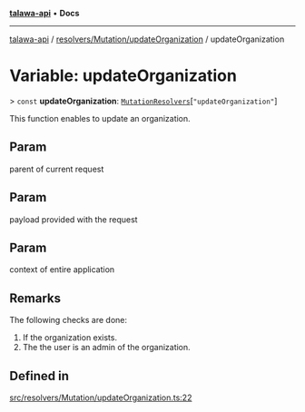 [**talawa-api**](../../../../README.md) • **Docs**

***

[talawa-api](../../../../modules.md) / [resolvers/Mutation/updateOrganization](../README.md) / updateOrganization

# Variable: updateOrganization

\> `const` **updateOrganization**: [`MutationResolvers`](../../../../types/generatedGraphQLTypes/type-aliases/MutationResolvers.md)\[`"updateOrganization"`\]

This function enables to update an organization.

## Param

parent of current request

## Param

payload provided with the request

## Param

context of entire application

## Remarks

The following checks are done:
1. If the organization exists.
2. The the user is an admin of the organization.

## Defined in

[src/resolvers/Mutation/updateOrganization.ts:22](https://github.com/PalisadoesFoundation/talawa-api/blob/1f38da5423898626c6ebfa24896a9c3d008195c6/src/resolvers/Mutation/updateOrganization.ts#L22)
